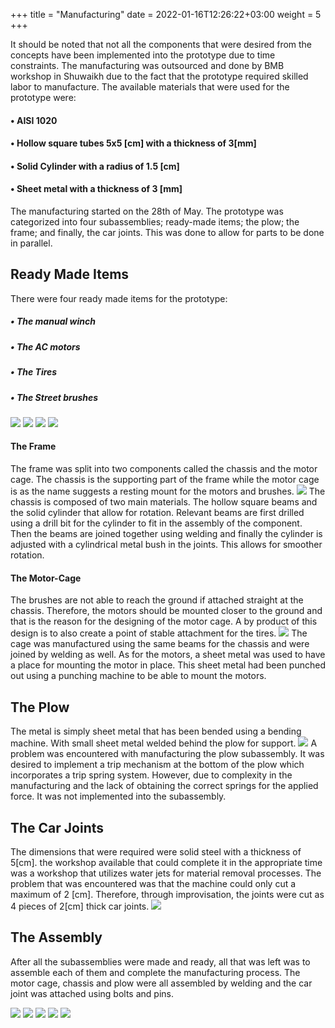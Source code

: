 +++
title = "Manufacturing"
date = 2022-01-16T12:26:22+03:00
weight = 5
+++


It should be noted that not all the components that were desired from the concepts have been implemented into the prototype due to time constraints. The manufacturing was outsourced and done by BMB workshop in Shuwaikh due to the fact that the prototype required skilled labor to manufacture.
The available materials that were used for the prototype were:
#### •	AISI 1020
#### •	Hollow square tubes 5x5 [cm] with a thickness of 3[mm]
#### •	Solid Cylinder with a radius of 1.5 [cm]
#### •	Sheet metal with a thickness of 3 [mm]

The manufacturing started on the 28th of May. The prototype was categorized into four subassemblies; ready-made items; the plow; the frame; and finally, the car joints. This was done to allow for parts to be done in parallel.

## Ready Made Items 
There were four ready made items for the prototype:
##### •	The manual winch
##### •	The AC motors
##### •	The Tires
##### •	The Street brushes
![](images/Picture13.jpg?width=25pC)
![](images/Picture14.jpg?width=25pC)
![](images/Picture15.jpg?width=25pC)
![](images/Picture16.jpg?width=25pC)

#### The Frame
The frame was split into two components called the chassis and the motor cage. The chassis is the supporting part of the frame while the motor cage is as the name suggests a resting mount for the motors and brushes.
![](images/IMG-20220608-WA0018.jpg?width=40pC)
The chassis is composed of two main materials. The hollow square beams and the solid cylinder that allow for rotation. Relevant beams are first drilled using a drill bit for the cylinder to fit in the assembly of the component. Then the beams are joined together using welding and finally the cylinder is adjusted with a cylindrical metal bush in the joints. This allows for smoother rotation.

#### The Motor-Cage
The brushes are not able to reach the ground if attached straight at the chassis. Therefore, the motors should be mounted closer to the ground and that is the reason for the designing of the motor cage. A by product of this design is to also create a point of stable attachment for the tires. 
![](images/Picture18.png?width=40pC)
The cage was manufactured using the same beams for the chassis and were joined by welding as well. As for the motors, a sheet metal was used to have a place for mounting the motor in place. This sheet metal had been punched out using a punching machine to be able to mount the motors.

## The Plow
The metal is simply sheet metal that has been bended using a bending machine. With small sheet metal welded behind the plow for support.
![](images/Picture19.jpg?width=40pC)
A problem was encountered with manufacturing the plow subassembly. It was desired to implement a trip mechanism at the bottom of the plow which incorporates a trip spring system. However, due to complexity in the manufacturing and the lack of obtaining the correct springs for the applied force. It was not implemented into the subassembly.

## The Car Joints
The dimensions that were required were solid steel with a thickness of 5[cm]. the workshop available that could complete it in the appropriate time was a workshop that utilizes water jets for material removal processes. The problem that was encountered was that the machine could only cut a maximum of 2 [cm]. Therefore, through improvisation, the joints were cut as 4 pieces of 2[cm] thick car joints.
![](images/Picture20.jpg)

## The Assembly
After all the subassemblies were made and ready, all that was left was to assemble each of them and complete the manufacturing process. The motor cage, chassis and plow were all assembled by welding and the car joint was attached using bolts and pins.

![](images/IMG-20220611-WA0007.jpg)
![](images/IMG_6196.jpg)
![](images/IMG_6198.jpeg)
![](images/IMG_6186.jpeg)
![](images/IMG_6208.jpeg)



